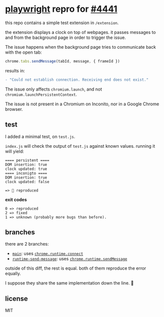# [playwright](https://github.com/microsoft/playwright) repro for [#4441](https://github.com/microsoft/playwright/issues/4441)

this repo contains a simple test extension in `/extension`.

the extension displays a clock on top of webpages.
it passes messages to and from the background page in order to trigger the issue.

The issue happens when the background page tries to communicate back with the open tab:

```js
chrome.tabs.sendMessage(tabId, message, { frameId })
```

results in:

```diff
- "Could not establish connection. Receiving end does not exist."
```

The issue only affects `chromium.launch`, and not `chromium.launchPersistentContext`.

The issue is not present in a Chromium on Inconito, nor in a Google Chrome browser.

## test

I added a minimal test, on `test.js`.

`index.js` will check the output of `test.js` against known values.
running it will yield:

```
==== persistent ====
DOM insertion: true
clock updated: true
==== inconigto ====
DOM insertion: true
clock updated: false

=> 🐛 reproduced
```

**exit codes**

```
0 => reproduced
2 => fixed
1 => unknown (probably more bugs than before).
```

## branches

there are 2 branches:

- [`main`](https://github.com/leonardodino/playwright-extension-bug/tree/main/extension): uses [`chrome.runtime.connect`](https://developer.chrome.com/extensions/runtime#method-connect)
- [`runtime-send-message`](https://github.com/leonardodino/playwright-extension-bug/tree/runtime-send-message/extension): uses [`chrome.runtime.sendMessage`](https://developer.chrome.com/extensions/runtime#method-sendMessage)

outside of this diff, the rest is equal.
both of them reproduce the error equally.

I suppose they share the same implementation down the line. 🧐

## license

MIT
